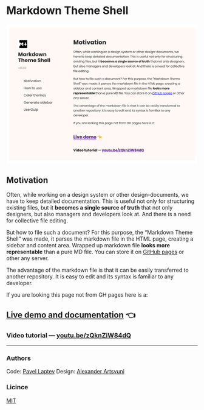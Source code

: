 # Markdown Theme Shell

![rep preview preview](public/img/rep-preview.jpg)

## Motivation

Often, while working on a design system or other design-documents, we have to keep detailed documentation. This is useful not only for structuring existing files, but it **becomes a single source of truth** that not only designers, but also managers and developers look at. And there is a need for collective file editing.

But how to file such a document? For this purpose, the “Markdown Theme Shell” was made, it parses the markdown file in the HTML page, creating a sidebar and content area. Wrapped up markdown file **looks more representable** than a pure MD file. You can store it on [GitHub pages](https://pages.github.com/) or other any server.

The advantage of the markdown file is that it can be easily transferred to another repository. It is easy to edit and its syntax is familiar to any developer.

If you are looking this page not from GH pages here is a:

## [Live demo and documentation](https://pavellaptev.github.io/markdown-theme-shell/public/) 👈

### Video tutorial — [youtu.be/zQknZiW84dQ](https://youtu.be/zQknZiW84dQ)

---

### Authors

Code: [Pavel Laptev](http://laptevpavel.ru)
Design: [Alexander Artsvuni](http://artsvuni.com)

### Licince

[MIT](https://github.com/markdown-it/markdown-it/blob/master/LICENSE)
